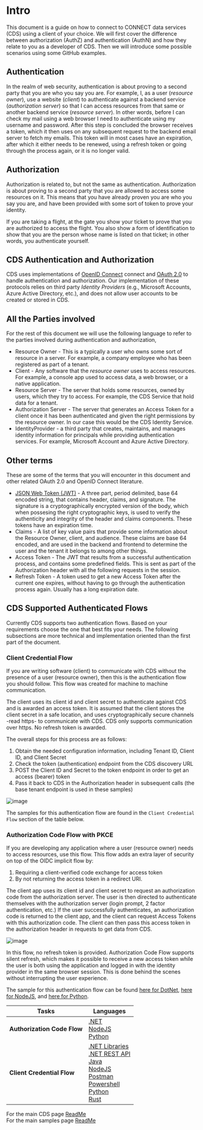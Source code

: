 # Intro

This document is a guide on how to connect to CONNECT data services (CDS) using a client of your choice. We will first cover the difference between authorization (AuthZ) and authentication (AuthN) and how they relate to you as a developer of CDS. Then we will introduce some possible scenarios using some GitHub examples.

## Authentication

In the realm of web security, authentication is about proving to a second party that you are who you say you are. For example, I, as a user (_resource owner_), use a website (_client_) to authenticate against a backend service (_authorization server_) so that I can access resources from that same or another backend service (_resource server_). In other words, before I can check my mail using a web browser I need to authenticate using my username and password. After this step is concluded the browser receives a token, which it then uses on any subsequent request to the backend email server to fetch my emails. This token will in most cases have an expiration, after which it either needs to be renewed, using a refresh token or going through the process again, or it is no longer valid.

## Authorization

Authorization is related to, but not the same as authentication. Authorization is about proving to a second party that you are allowed to access some resources on it. This means that you have already proven you are who you say you are, and have been provided with some sort of token to prove your identity.

If you are taking a flight, at the gate you show your ticket to prove that you are authorized to access the flight. You also show a form of identification to show that you are the person whose name is listed on that ticket; in other words, you authenticate yourself.

## CDS Authentication and Authorization

CDS uses implementations of [OpenID Connect](https://openid.net/connect/) connect and [OAuth 2.0](https://oauth.net/2/) to handle authentication and authorization. Our implementation of these protocols relies on third party _Identity Providers_ (e.g., Microsoft Accounts, Azure Active Directory, etc.), and does not allow user accounts to be created or stored in CDS.

## All the Parties involved

For the rest of this document we will use the following language to refer to the parties involved during authentication and authorization,

- Resource Owner - This is a typically a user who owns some sort of resource in a server. For example, a company employee who has been registered as part of a tenant.
- Client - Any software that the _resource owner_ uses to access resources. For example, a console app used to access data, a web browser, or a native application.
- Resource Server - The server that holds some resources, owned by users, which they try to access. For example, the CDS Service that hold data for a tenant.
- Authorization Server - The server that generates an Access Token for a client once it has been authenticated and given the right permissions by the resource owner. In our case this would be the CDS Identity Service.
- IdentityProvider - a third party that creates, maintains, and manages identity information for principals while providing authentication services. For example, Microsoft Account and Azure Active Directory.

## Other terms

These are some of the terms that you will encounter in this document and other related OAuth 2.0 and OpenID Connect literature.

- [JSON Web Token (JWT)](https://jwt.io/introduction/) - A three part, period delimited, base 64 encoded string, that contains header, claims, and signature. The signature is a cryptographically encrypted version of the body, which when possesing the right cryptographic keys, is used to verify the authenticity and integrity of the header and claims components. These tokens have an expiration time.
- Claims - A list of key value pairs that provide some information about the Resource Owner, client, and audience. These claims are base 64 encoded, and are used in the backend and frontend to determine the user and the tenant it belongs to among other things.
- Access Token - The JWT that results from a successful authentication process, and contains some predefined fields. This is sent as part of the Authorization header with all the following requests in the session.
- Refresh Token - A token used to get a new Access Token after the current one expires, without having to go through the authentication process again. Usually has a long expiration date.

## CDS Supported Authenticated Flows

Currently CDS supports two authentication flows. Based on your requirements choose the one that best fits your needs. The following subsections are more technical and implementation oriented than the first part of the document.

### Client Credential Flow

If you are writing software (client) to communicate with CDS without the presence of a user (resource owner), then this is the authentication flow you should follow. This flow was created for machine to machine communication.

The client uses its client id and client secret to authenticate against CDS and is awarded an access token. It is assumed that the client stores the client secret in a safe location, and uses cryptographically secure channels -read https- to communicate with CDS. CDS only supports communication over https. No refresh token is awarded.

The overall steps for this process are as follows:
1. Obtain the needed configuration information, including Tenant ID, Client ID, and Client Secret
1. Check the token (authentication) endpoint from the CDS discovery URL
1. POST the Client ID and Secret to the token endpoint in order to get an access (bearer) token 
1. Pass it back to CDS in the Authorization header in subsequent calls (the base tenant endpoint is used in these samples)

![image](https://github.com/user-attachments/assets/81dd8676-4fce-4b12-8a13-bc97e1dafbdb)

The samples for this authentication flow are found in the `Client Credential Flow` section of the table below.

### Authorization Code Flow with PKCE

If you are developing any application where a user (resource owner) needs to access resources, use this flow. This flow adds an extra layer of security on top of the OIDC implicit flow by:

1. Requiring a client-verified code exchange for access token
2. By not returning the access token in a redirect URI.

The client app uses its client id and client secret to request an authorization code from the authorization server. The user is then directed to authenticate themselves with the authorization server (login prompt, 2 factor authentication, etc.) If the user successfully authenticates, an authorization code is returned to the client app, and the client can request Access Tokens with this authorization code. The client can then pass this access token in the authorization header in requests to get data from CDS.

![image](https://github.com/user-attachments/assets/f22457fb-0d46-4ff7-8af2-31acbb145464)

In this flow, no refresh token is provided. Authorization Code Flow supports silent refresh, which makes it possible to receive a new access token while the user is both using the application and logged in with the identity provider in the same browser session. This is done behind the scenes without interrupting the user experience. 

The sample for this authentication flow can be found [here for DotNet](https://github.com/osisoft/sample-adh-authentication_authorization-dotnet), [here for NodeJS](https://github.com/osisoft/sample-adh-authentication_authorization-nodejs), and [here for Python](https://github.com/osisoft/sample-adh-authentication_authorization-python).

| Tasks  | Languages  | 
| ---- | --- |
| **Authorization Code Flow** | [.NET](https://github.com/osisoft/sample-adh-authentication_authorization-dotnet) </br> [NodeJS](https://github.com/osisoft/sample-adh-authentication_authorization-nodejs) </br> [Python](https://github.com/osisoft/sample-adh-authentication_authorization-python) | 
| **Client Credential Flow**  | [.NET Libraries](https://github.com/osisoft/sample-adh-authentication_client_credentials-dotnet) </br> [.NET REST API](https://github.com/osisoft/sample-adh-authentication_client_credentials_simple-dotnet) </br> [Java](https://github.com/osisoft/sample-adh-authentication_client_credentials_simple-java) </br> [NodeJS](https://github.com/osisoft/sample-adh-authentication_client_credentials_simple-nodejs) </br> [Postman](https://github.com/osisoft/sample-adh-authentication_client_credentials_simple-postman)</br> [Powershell](https://github.com/osisoft/sample-adh-authentication_client_credentials_simple-powershell) </br> [Python](https://github.com/osisoft/sample-adh-authentication_client_credentials_simple-python) </br> [Rust](https://github.com/osisoft/sample-adh-authentication_client_credentials_simple-rust) |

For the main CDS page [ReadMe](https://github.com/osisoft/OSI-Samples-adh)  
For the main samples page [ReadMe](https://github.com/osisoft/OSI-Samples)
